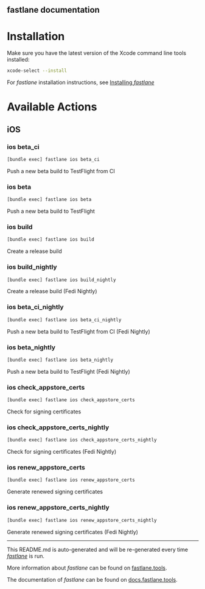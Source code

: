 fastlane documentation
----

# Installation

Make sure you have the latest version of the Xcode command line tools installed:

```sh
xcode-select --install
```

For _fastlane_ installation instructions, see [Installing _fastlane_](https://docs.fastlane.tools/#installing-fastlane)

# Available Actions

## iOS

### ios beta_ci

```sh
[bundle exec] fastlane ios beta_ci
```

Push a new beta build to TestFlight from CI

### ios beta

```sh
[bundle exec] fastlane ios beta
```

Push a new beta build to TestFlight

### ios build

```sh
[bundle exec] fastlane ios build
```

Create a release build

### ios build_nightly

```sh
[bundle exec] fastlane ios build_nightly
```

Create a release build (Fedi Nightly)

### ios beta_ci_nightly

```sh
[bundle exec] fastlane ios beta_ci_nightly
```

Push a new beta build to TestFlight from CI (Fedi Nightly)

### ios beta_nightly

```sh
[bundle exec] fastlane ios beta_nightly
```

Push a new beta build to TestFlight (Fedi Nightly)

### ios check_appstore_certs

```sh
[bundle exec] fastlane ios check_appstore_certs
```

Check for signing certificates

### ios check_appstore_certs_nightly

```sh
[bundle exec] fastlane ios check_appstore_certs_nightly
```

Check for signing certificates (Fedi Nightly)

### ios renew_appstore_certs

```sh
[bundle exec] fastlane ios renew_appstore_certs
```

Generate renewed signing certificates

### ios renew_appstore_certs_nightly

```sh
[bundle exec] fastlane ios renew_appstore_certs_nightly
```

Generate renewed signing certificates (Fedi Nightly)

----

This README.md is auto-generated and will be re-generated every time [_fastlane_](https://fastlane.tools) is run.

More information about _fastlane_ can be found on [fastlane.tools](https://fastlane.tools).

The documentation of _fastlane_ can be found on [docs.fastlane.tools](https://docs.fastlane.tools).
